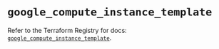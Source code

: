 # `google_compute_instance_template`

Refer to the Terraform Registry for docs: [`google_compute_instance_template`](https://registry.terraform.io/providers/hashicorp/google/5.17.0/docs/resources/compute_instance_template).
